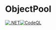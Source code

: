 # ObjectPool
[![.NET](https://github.com/gabriel-rodriguezcastellini/ObjectPool/actions/workflows/dotnet.yml/badge.svg)](https://github.com/gabriel-rodriguezcastellini/ObjectPool/actions/workflows/dotnet.yml)[![CodeQL](https://github.com/gabriel-rodriguezcastellini/ObjectPool/actions/workflows/codeql.yml/badge.svg)](https://github.com/gabriel-rodriguezcastellini/ObjectPool/actions/workflows/codeql.yml)
